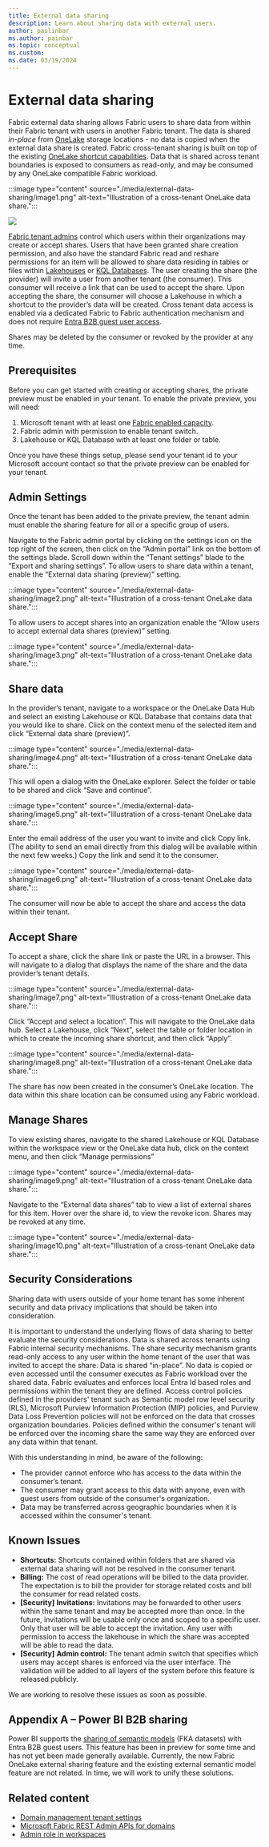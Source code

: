 ```yaml
---
title: External data sharing
description: Learn about sharing data with external users.
author: paulinbar
ms.author: painbar
ms.topic: conceptual
ms.custom:
ms.date: 03/19/2024
---
```


# External data sharing

Fabric external data sharing allows Fabric users to share data from within their Fabric tenant with users in another Fabric tenant. The data is shared *in-place* from [OneLake](../onelake/onelake-overview.md) storage locations - no data is copied when the external data share is created. Fabric cross-tenant sharing is built on top of the existing [OneLake shortcut capabilities](../onelake/onelake-shortcuts.md). Data that is shared across tenant boundaries is exposed to consumers as read-only, and may be consumed by any OneLake compatible Fabric workload.

:::image type="content" source="./media/external-data-sharing/image1.png" alt-text="Illustration of a cross-tenant OneLake data share.":::

![](media/image1.png)

[Fabric tenant admins](../admin/admin-center.md) control which users within their organizations may create or accept shares. Users that have been granted share creation permission, and also have the standard Fabric read and reshare permissions for an item will be allowed to share data residing in tables or files within [Lakehouses](../data-engineering/lakehouse-overview.md) or [KQL Databases](../real-time-analytics/create-database.md). The user creating the share (the provider) will invite a user from another tenant (the consumer). This consumer will receive a link that can be used to accept the share. Upon accepting the share, the consumer will choose a Lakehouse in which a shortcut to the provider’s data will be created. Cross tenant data access is enabled via a dedicated Fabric to Fabric authentication mechanism and does not require [Entra B2B guest user access](https://learn.microsoft.com/en-us/power-bi/enterprise/service-admin-azure-ad-b2b). 

Shares may be deleted by the consumer or revoked by the provider at any time.

## Prerequisites

Before you can get started with creating or accepting shares, the private preview must be enabled in your tenant. To enable the private preview, you will need:

1. Microsoft tenant with at least one [Fabric enabled capacity](../admin/fabric-switch.md). 
1. Fabric admin with permission to enable tenant switch.
1. Lakehouse or KQL Database with at least one folder or table.

Once you have these things setup, please send your tenant id to your Microsoft account contact so that the private preview can be enabled for your tenant.

## Admin Settings

Once the tenant has been added to the private preview, the tenant admin must enable the sharing feature for all or a specific group of users.

Navigate to the Fabric admin portal by clicking on the settings icon on the top right of the screen, then click on the “Admin portal” link on the bottom of the settings blade.  Scroll down within the “Tenant settings” blade to the “Export and sharing settings”. To allow users to share data within a tenant, enable the “External data sharing (preview)” setting.

:::image type="content" source="./media/external-data-sharing/image2.png" alt-text="Illustration of a cross-tenant OneLake data share.":::

To allow users to accept shares into an organization enable the “Allow users to accept external data shares (preview)” setting.

:::image type="content" source="./media/external-data-sharing/image3.png" alt-text="Illustration of a cross-tenant OneLake data share.":::

## Share data

In the provider’s tenant, navigate to a workspace or the OneLake Data Hub and select an existing Lakehouse or KQL Database that contains data that you would like to share. Click on the context menu of the selected item and click “External data share (preview)”.

:::image type="content" source="./media/external-data-sharing/image4.png" alt-text="Illustration of a cross-tenant OneLake data share.":::

This will open a dialog with the OneLake explorer. Select the folder or table to be shared and click “Save and continue”.

:::image type="content" source="./media/external-data-sharing/image5.png" alt-text="Illustration of a cross-tenant OneLake data share.":::

Enter the email address of the user you want to invite and click Copy link. (The ability to send an email directly from this dialog will be available within the next few weeks.) Copy the link and send it to the consumer.

:::image type="content" source="./media/external-data-sharing/image6.png" alt-text="Illustration of a cross-tenant OneLake data share.":::

The consumer will now be able to accept the share and access the data within their tenant.

## Accept Share

To accept a share, click the share link or paste the URL in a browser. This will navigate to a dialog that displays the name of the share and the data provider’s tenant details.

:::image type="content" source="./media/external-data-sharing/image7.png" alt-text="Illustration of a cross-tenant OneLake data share.":::

Click “Accept and select a location”. This will navigate to the OneLake data hub. Select a Lakehouse, click “Next”, select the table or folder location in which to create the incoming share shortcut, and then click “Apply”.

:::image type="content" source="./media/external-data-sharing/image8.png" alt-text="Illustration of a cross-tenant OneLake data share.":::

The share has now been created in the consumer’s OneLake location. The data within this share location can be consumed using any Fabric workload.

## Manage Shares

To view existing shares, navigate to the shared Lakehouse or KQL Database within the workspace view or the OneLake data hub, click on the context menu, and then click “Manage permissions”

:::image type="content" source="./media/external-data-sharing/image9.png" alt-text="Illustration of a cross-tenant OneLake data share.":::

Navigate to the “External data shares” tab to view a list of external shares for this item. Hover over the share id, to view the revoke icon. Shares may be revoked at any time.

:::image type="content" source="./media/external-data-sharing/image10.png" alt-text="Illustration of a cross-tenant OneLake data share.":::

## Security Considerations

Sharing data with users outside of your home tenant has some inherent security and data privacy implications that should be taken into consideration. 

It is important to understand the underlying flows of data sharing to better evaluate the security considerations. Data is shared across tenants using Fabric internal security mechanisms. The share security mechanism grants read-only access to any user within the home tenant of the user that was invited to accept the share. Data is shared “in-place”. No data is copied or even accessed until the consumer executes as Fabric workload over the shared data. Fabric evaluates and enforces local Entra Id based roles and permissions within the tenant they are defined. Access control policies defined in the providers' tenant such as Semantic model row level security (RLS), Microsoft Purview Information Protection (MIP) policies, and Purview Data Loss Prevention policies will not be enforced on the data that crosses organization boundaries. Policies defined within the consumer's tenant will be enforced over the incoming share the same way they are enforced over any data within that tenant. 

With this understanding in mind, be aware of the following:

* The provider cannot enforce who has access to the data within the consumer’s tenant.
* The consumer may grant access to this data with anyone, even with guest users from outside of the consumer's organization.
* Data may be transferred across geographic boundaries when it is accessed within the consumer's tenant. 

## Known Issues

* **Shortcuts:** Shortcuts contained within folders that are shared via external data sharing will not be resolved in the consumer tenant. 
* **Billing:** The cost of read operations will be billed to the data provider. The expectation is to bill the provider for storage related costs and bill the consumer for read related costs.
* **[Security]** **Invitations:** Invitations may be forwarded to other users within the same tenant and may be accepted more than once. In the future, invitations will be usable only once and scoped to a specific user. Only that user will be able to accept the invitation. Any user with permission to access the lakehouse in which the share was accepted will be able to read the data.
* **[Security]** **Admin control:** The tenant admin switch that specifies which users may accept shares is enforced via the user interface. The validation will be added to all layers of the system before this feature is released publicly.

We are working to resolve these issues as soon as possible.

## Appendix A – Power BI B2B sharing

Power BI supports the [sharing of semantic models](https://learn.microsoft.com/en-us/power-bi/collaborate-share/service-dataset-external-org-share-admin) (FKA datasets) with Entra B2B guest users. This feature has been in preview for some time and has not yet been made generally available. Currently, the new Fabric OneLake external sharing feature and the existing external semantic model feature are not related. In time, we will work to unify these solutions.

## Related content

* [Domain management tenant settings](../admin/service-admin-portal-domain-management-settings.md)
* [Microsoft Fabric REST Admin APIs for domains](/rest/api/fabric/admin/domains)
* [Admin role in workspaces](../get-started/roles-workspaces.md)
